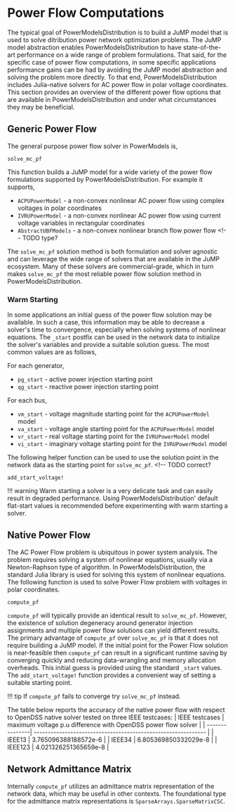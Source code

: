 # Power Flow Computations

The typical goal of PowerModelsDistribution is to build a JuMP model that is used to solve ditribution power network optimization problems.  The JuMP model abstraction enables PowerModelsDistribution to have state-of-the-art performance on a wide range of problem formulations.  That said, for the specific case of power flow computations, in some specific applications performance gains can be had by avoiding the JuMP model abstraction and solving the problem more directly.  To that end, PowerModelsDistribution includes Julia-native solvers for AC power flow in polar voltage coordinates.  This section provides an overview of the different power flow options that are available in PowerModelsDistribution and under what circumstances they may be beneficial.


## Generic Power Flow

The general purpose power flow solver in PowerModels is,

```@docs
solve_mc_pf
```

This function builds a JuMP model for a wide variety of the power flow formulations supported by PowerModelsDistribution.  For example it supports,
* `ACPUPowerModel` - a non-convex nonlinear AC power flow using complex voltages in polar coordinates
* `IVRUPowerModel` - a non-convex nonlinear AC power flow using current voltage variables in rectangular coordinates
* `AbstractUBFModels` - a non-convex nonlinear branch flow power flow  <!-- TODO type?


The `solve_mc_pf` solution method is both formulation and solver agnostic and can leverage the wide range of solvers that are available in the JuMP ecosystem.  Many of these solvers are commercial-grade, which in turn makes `solve_mc_pf` the most reliable power flow solution method in PowerModelsDistribution.

<!-- !!! note
    Use of `solve_mc_pf` is highly recommended over the other solution methods for increased robustness.  Applications that benefit from the Julia native solution methods are an exception to this general rule. -->


### Warm Starting

In some applications an initial guess of the power flow solution may be available.  In such a case, this information may be able to decrease a solver's time to convergence, especially when solving systems of nonlinear equations.  The `_start` postfix can be used in the network data to initialize the solver's variables and provide a suitable solution guess.  The most common values are as follows,

For each generator,
* `pg_start` - active power injection starting point
* `qg_start` - reactive power injection starting point

For each bus,
* `vm_start` - voltage magnitude starting point for the `ACPUPowerModel` model
* `va_start` - voltage angle starting point for the `ACPUPowerModel` model
* `vr_start` - real voltage starting point for the `IVRUPowerModel` model
* `vi_start` - imaginary voltage starting point for the `IVRUPowerModel` model

The following helper function can be used to use the solution point in the network data as the starting point for `solve_mc_pf`.  <!-- TODO correct?
```@docs
add_start_voltage!
```

!!! warning
    Warm starting a solver is a very delicate task and can easily result in degraded performance.  Using PowerModelsDistribution' default flat-start values is recommended before experimenting with warm starting a solver.


## Native Power Flow

The AC Power Flow problem is ubiquitous in power system analysis. The problem requires solving a system of nonlinear equations, usually via a Newton-Raphson type of algorithm.  In PowerModelsDistribution, the standard Julia library is used for solving this system of nonlinear equations.  The following function is used to solve Power Flow problem with voltages in polar coordinates.
```@docs
compute_pf
```
`compute_pf` will typically provide an identical result to `solve_mc_pf`. However, the existence of solution degeneracy around generator injection assignments and multiple power flow solutions can yield different results.  The primary advantage of `compute_pf` over `solve_mc_pf` is that it does not require building a JuMP model.  If the initial point for the Power Flow solution is near-feasible then `compute_pf` can result in a significant runtime saving by converging quickly and reducing data-wrangling and memory allocation overheads.  This initial guess is provided using the standard `_start` values.  The `add_start_voltage!` function provides a convenient way of setting a suitable starting point.

!!! tip
    If `compute_pf` fails to converge try `solve_mc_pf` instead.


The table below reports the accuracy of the native power flow with respect to OpenDSS native solver tested on three IEEE testcases:
| IEEE testcases | maximum voltage p.u difference with OpenDSS power flow solver |
| ---------------| ------------------------------------------------------------- |
| IEEE13         | 3.765096388188572e-6                                          |
| IEEE34         | 6.805369850332029e-8                                          |
| IEEE123        | 4.021326251365659e-8                                          |


<!-- ## Branch Flow Values

By default none of the Power Flow solvers produce branch flow values. If needed, these can be computed with the network data functions,
```@docs
calc_branch_flow_ac
calc_branch_flow_dc
```
Both of these methods require a complete network data with a valid voltage solution
for computing the branch flows.  For example, one common work flow to recover
branch flow values is,
```julia
result = solve_mc_pf(network, ...)
# check that the solver converged
update_data!(network, result["solution"])
flows = calc_branch_flow_ac(network)
update_data!(network, flows)
``` 
-->


## Network Admittance Matrix

Internally `compute_pf` utilizes an admittance matrix representation of the network data, which may be useful in other contexts.
The foundational type for the admittance matrix representations is `SparseArrays.SparseMatrixCSC`.
<!-- ```@docs
AdmittanceMatrix
``` -->
<!-- In the case of a full admittance matrix and simplified susceptance the type is `AdmittanceMatrix{Complex{Float64}}` and `AdmittanceMatrix{Float64}`, respectively.  -->

<!-- The following functions can be used to compute the admittance matrix and
susceptance matrix from PowerModelsDistribution network data.
```@docs
calc_admittance_matrix
calc_susceptance_matrix
``` 
-->

